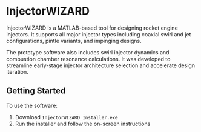 # InjectorWIZARD

InjectorWIZARD is a MATLAB-based tool for designing rocket engine injectors. It supports all major injector types including coaxial swirl and jet configurations, pintle variants, and impinging designs.

The prototype software also includes swirl injector dynamics and combustion chamber resonance calculations. It was developed to streamline early-stage injector architecture selection and accelerate design iteration. 

## Getting Started

To use the software:

1. Download `InjectorWIZARD_Installer.exe`
2. Run the installer and follow the on-screen instructions
